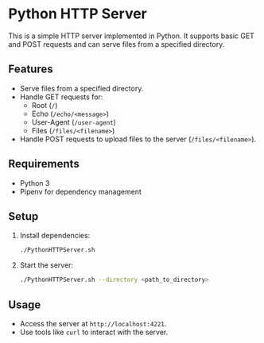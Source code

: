# Python HTTP Server

This is a simple HTTP server implemented in Python. It supports basic GET and POST requests and can serve files from a specified directory.

## Features
- Serve files from a specified directory.
- Handle GET requests for:
  - Root (`/`)
  - Echo (`/echo/<message>`)
  - User-Agent (`/user-agent`)
  - Files (`/files/<filename>`)
- Handle POST requests to upload files to the server (`/files/<filename>`).

## Requirements
- Python 3
- Pipenv for dependency management

## Setup
1. Install dependencies:
   ```bash
   ./PythonHTTPServer.sh
   ```

2. Start the server:
   ```bash
   ./PythonHTTPServer.sh --directory <path_to_directory>
   ```

## Usage
- Access the server at `http://localhost:4221`.
- Use tools like `curl` to interact with the server.
